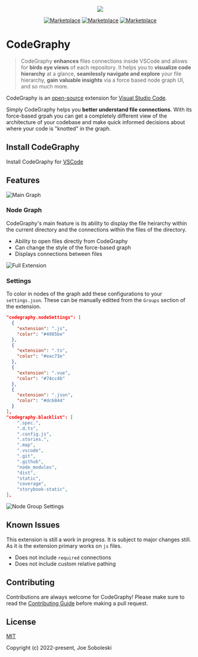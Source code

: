 <p align="center">
  <img src="https://user-images.githubusercontent.com/26047842/177056994-e6be0cd0-6e18-40c1-a254-ae847c62ffaf.png" />
 </p>

 <p align="center">
  <a href="https://marketplace.visualstudio.com/items?itemName=codegraphy.codegraphy"><img src="https://vsmarketplacebadge.apphb.com/version-short/codegraphy.codegraphy.svg" alt="Marketplace"></a>
  <a href="https://marketplace.visualstudio.com/items?itemName=codegraphy.codegraphy"><img src="https://vsmarketplacebadge.apphb.com/downloads-short/codegraphy.codegraphy.svg" alt="Marketplace"></a>
  <a href="https://marketplace.visualstudio.com/items?itemName=codegraphy.codegraphy"><img src="https://vsmarketplacebadge.apphb.com/rating-short/codegraphy.codegraphy.svg" alt="Marketplace"></a>
</p>

# CodeGraphy

> CodeGraphy **enhances** files connections inside VSCode and allows for **birds eye views** of each repository. It helps you to **visualize code hierarchy** at a glance, **seamlessly navigate and explore** your file hierarchy, **gain valuable insights** via a force based node graph UI, and so much more.

CodeGraphy is an [open-source](https://github.com/joesobo/CodeGraphy 'Open CodeGraphy on GitHub') extension for [Visual Studio Code](https://code.visualstudio.com).

Simply CodeGraphy helps you **better understand file connections**. With its force-based grpah you can get a completely different view of the architecture of your codebase and make quick informed decisions about where your code is "knotted" in the graph.

## Install CodeGraphy

Install CodeGraphy for [VSCode](https://marketplace.visualstudio.com/items?itemName=codegraphy.codegraphy)

## Features

![Main Graph](https://user-images.githubusercontent.com/26047842/180671502-63367d2a-85c3-4e20-8f2c-dedc1fada0ba.png)

### Node Graph

CodeGraphy's main feature is its ability to display the file heirarchy within the current directory and the connections within the files of the directory.

- Ability to open files directly from CodeGraphy
- Can change the style of the force-based graph
- Displays connections between files

![Full Extension](https://user-images.githubusercontent.com/26047842/180671519-b7aa7da9-e025-4685-b4ad-a5e6cb1b1264.png)

### Settings

To color in nodes of the graph add these configurations to your `settings.json`. These can be manually editted from the `Groups` section of the extension.

```json
"codegraphy.nodeSettings": [
  {
    "extension": ".js",
    "color": "#4985be"
  },
  {
    "extension": ".ts",
    "color": "#eac73e"
  },
  {
    "extension": ".vue",
    "color": "#74cc4b"
  },
  {
    "extension": ".json",
    "color": "#dc6844"
  }
],
"codegraphy.blacklist": [
    ".spec.",
    ".d.ts",
    ".config.js",
    ".stories.",
    ".map",
    ".vscode",
    ".git",
    ".github",
    "node_modules",
    "dist",
    "static",
    "coverage",
    "storybook-static",
],
```

![Node Group Settings](https://user-images.githubusercontent.com/26047842/180671587-65727960-e0bf-4053-82ea-3f6dac719f39.png)

## Known Issues

This extension is still a work in progress. It is subject to major changes still. As it is the extension primary works on `js` files.

- Does not include `required` connections
- Does not include custom relative pathing

## Contributing
Contributions are always welcome for CodeGraphy! Please make sure to read the [Contributing Guide](https://github.com/joesobo/CodeGraphy/blob/main/.github/CONTRIBUTING.md) before making a pull request.

## License

[MIT](https://opensource.org/licenses/MIT)

Copyright (c) 2022-present, Joe Soboleski
